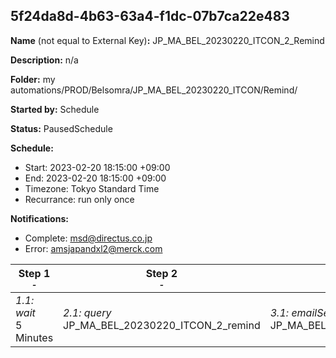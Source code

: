 ## 5f24da8d-4b63-63a4-f1dc-07b7ca22e483

**Name** (not equal to External Key)**:** JP_MA_BEL_20230220_ITCON_2_Remind

**Description:** n/a

**Folder:** my automations/PROD/Belsomra/JP_MA_BEL_20230220_ITCON/Remind/

**Started by:** Schedule

**Status:** PausedSchedule

**Schedule:**

* Start: 2023-02-20 18:15:00 +09:00
* End: 2023-02-20 18:15:00 +09:00
* Timezone: Tokyo Standard Time
* Recurrance: run only once

**Notifications:**

* Complete: msd@directus.co.jp
* Error: amsjapandxl2@merck.com

| Step 1<br>_<small>-</small>_ | Step 2<br>_<small>-</small>_ | Step 3<br>_<small>-</small>_ |
| --- | --- | --- |
| _1.1: wait_<br>5 Minutes | _2.1: query_<br>JP_MA_BEL_20230220_ITCON_2_remind | _3.1: emailSend_<br>JP_MA_BEL_20230220_ITCON_2_remind |
